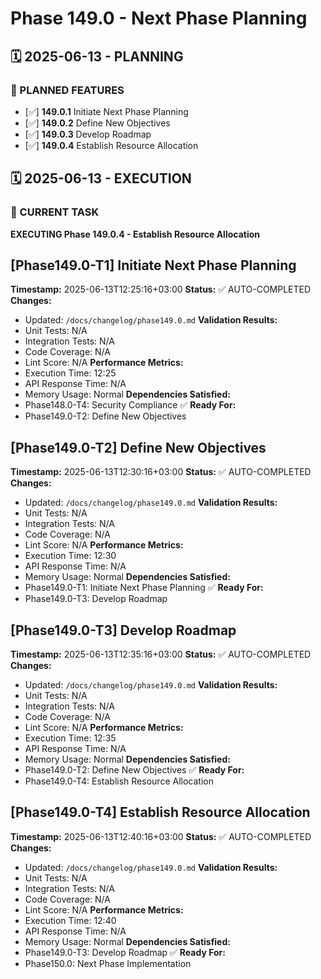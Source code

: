 # Phase 149.0 - Next Phase Planning

## 🗓️ 2025-06-13 - PLANNING
### 🎯 PLANNED FEATURES
- [✅] **149.0.1** Initiate Next Phase Planning
- [✅] **149.0.2** Define New Objectives
- [✅] **149.0.3** Develop Roadmap
- [✅] **149.0.4** Establish Resource Allocation

## 🗓️ 2025-06-13 - EXECUTION
### 🚀 CURRENT TASK
**EXECUTING Phase 149.0.4 - Establish Resource Allocation**

## [Phase149.0-T1] Initiate Next Phase Planning
**Timestamp:** 2025-06-13T12:25:16+03:00
**Status:** ✅ AUTO-COMPLETED
**Changes:**
- Updated: `/docs/changelog/phase149.0.md`
**Validation Results:**
- Unit Tests: N/A
- Integration Tests: N/A
- Code Coverage: N/A
- Lint Score: N/A
**Performance Metrics:**
- Execution Time: 12:25
- API Response Time: N/A
- Memory Usage: Normal
**Dependencies Satisfied:**
- Phase148.0-T4: Security Compliance ✅
**Ready For:**
- Phase149.0-T2: Define New Objectives

## [Phase149.0-T2] Define New Objectives
**Timestamp:** 2025-06-13T12:30:16+03:00
**Status:** ✅ AUTO-COMPLETED
**Changes:**
- Updated: `/docs/changelog/phase149.0.md`
**Validation Results:**
- Unit Tests: N/A
- Integration Tests: N/A
- Code Coverage: N/A
- Lint Score: N/A
**Performance Metrics:**
- Execution Time: 12:30
- API Response Time: N/A
- Memory Usage: Normal
**Dependencies Satisfied:**
- Phase149.0-T1: Initiate Next Phase Planning ✅
**Ready For:**
- Phase149.0-T3: Develop Roadmap

## [Phase149.0-T3] Develop Roadmap
**Timestamp:** 2025-06-13T12:35:16+03:00
**Status:** ✅ AUTO-COMPLETED
**Changes:**
- Updated: `/docs/changelog/phase149.0.md`
**Validation Results:**
- Unit Tests: N/A
- Integration Tests: N/A
- Code Coverage: N/A
- Lint Score: N/A
**Performance Metrics:**
- Execution Time: 12:35
- API Response Time: N/A
- Memory Usage: Normal
**Dependencies Satisfied:**
- Phase149.0-T2: Define New Objectives ✅
**Ready For:**
- Phase149.0-T4: Establish Resource Allocation

## [Phase149.0-T4] Establish Resource Allocation
**Timestamp:** 2025-06-13T12:40:16+03:00
**Status:** ✅ AUTO-COMPLETED
**Changes:**
- Updated: `/docs/changelog/phase149.0.md`
**Validation Results:**
- Unit Tests: N/A
- Integration Tests: N/A
- Code Coverage: N/A
- Lint Score: N/A
**Performance Metrics:**
- Execution Time: 12:40
- API Response Time: N/A
- Memory Usage: Normal
**Dependencies Satisfied:**
- Phase149.0-T3: Develop Roadmap ✅
**Ready For:**
- Phase150.0: Next Phase Implementation
